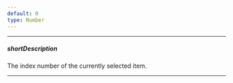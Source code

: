 ```yaml
---
default: 0
type: Number
---
```

---
##### shortDescription
The index number of the currently selected item.

---
